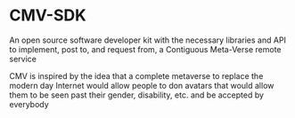 # CMV-SDK
An open source software developer kit with the necessary libraries and API to implement, post to, and request from, a Contiguous Meta-Verse remote service

CMV is inspired by the idea that a complete metaverse to replace the modern day Internet would allow people to don
avatars that would allow them to be seen past their gender, disability, etc. and be accepted by everybody
